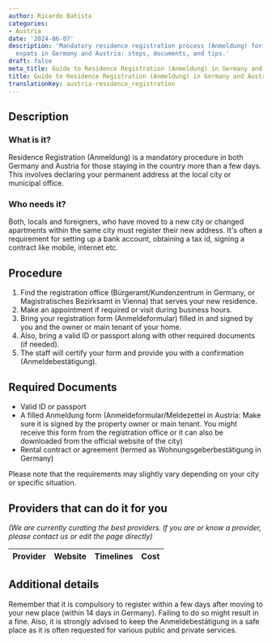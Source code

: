 ```yaml
---
author: Ricardo Batista
categories:
- Austria
date: '2024-06-07'
description: 'Mandatory residence registration process (Anmeldung) for locals and
  expats in Germany and Austria: steps, documents, and tips.'
draft: false
meta_title: Guide to Residence Registration (Anmeldung) in Germany and Austria
title: Guide to Residence Registration (Anmeldung) in Germany and Austria
translationKey: austria-residence_registration
---
```



## Description
### What is it?
Residence Registration (Anmeldung) is a mandatory procedure in both Germany and Austria for those staying in the country more than a few days. This involves declaring your permanent address at the local city or municipal office.

### Who needs it?
Both, locals and foreigners, who have moved to a new city or changed apartments within the same city must register their new address. It's often a requirement for setting up a bank account, obtaining a tax id, signing a contract like mobile, internet etc.

## Procedure

1. Find the registration office (Bürgeramt/Kundenzentrum in Germany, or Magistratisches Bezirksamt in Vienna) that serves your new residence.
2. Make an appointment if required or visit during business hours.
3. Bring your registration form (Anmeldeformular) filled in and signed by you and the owner or main tenant of your home.
4. Also, bring a valid ID or passport along with other required documents (if needed).
5. The staff will certify your form and provide you with a confirmation (Anmeldebestätigung). 

## Required Documents

- Valid ID or passport
- A filled Anmeldung form (Anmeldeformular/Meldezettel in Austria: Make sure it is signed by the property owner or main tenant. You might receive this form from the registration office or it can also be downloaded from the official website of the city)
- Rental contract or agreement (termed as Wohnungsgeberbestätigung in Germany) 

Please note that the requirements may slightly vary depending on your city or specific situation.

## Providers that can do it for you

_(We are currently curating the best providers. If you are or know a provider, please contact us or edit the page directly)_

| Provider        |     Website     |     Timelines    |       Cost      |
| --------------- | --------------- |  :-------------: | :-------------: |

## Additional details

Remember that it is compulsory to register within a few days after moving to your new place (within 14 days in Germany). Failing to do so might result in a fine. Also, it is strongly advised to keep the Anmeldebestätigung in a safe place as it is often requested for various public and private services.
